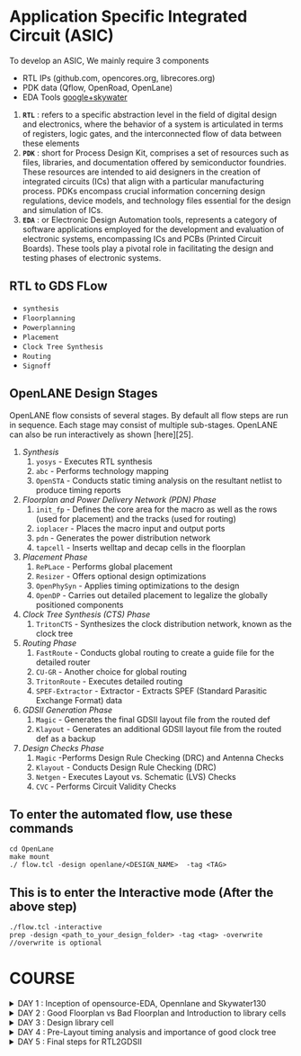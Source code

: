 # Application Specific Integrated Circuit (ASIC)

To develop an ASIC, We mainly require 3 components
- RTL IPs (github.com, opencores.org, librecores.org)
- PDK data (Qflow, OpenRoad, OpenLane)
- EDA Tools [google+skywater](github.com/google/skywater-pdk)

1. **```RTL```** : refers to a specific abstraction level in the field of digital design and electronics, where the behavior of a system is articulated in terms of registers, logic gates, and the interconnected flow of data between these elements
2. **```PDK```** :  short for Process Design Kit, comprises a set of resources such as files, libraries, and documentation offered by semiconductor foundries. These resources are intended to aid designers in the creation of integrated circuits (ICs) that align with a particular manufacturing process. PDKs encompass crucial information concerning design regulations, device models, and technology files essential for the design and simulation of ICs.
3. **```EDA```** : or Electronic Design Automation tools, represents a category of software applications employed for the development and evaluation of electronic systems, encompassing ICs and PCBs (Printed Circuit Boards). These tools play a pivotal role in facilitating the design and testing phases of electronic systems.

## RTL to GDS FLow 

- ```synthesis```
- ```Floorplanning```
- ```Powerplanning```
- ```Placement```
- ```Clock Tree Synthesis```
- ```Routing```
- ```Signoff```

## OpenLANE Design Stages

OpenLANE flow consists of several stages. By default all flow steps are run in sequence. Each stage may consist of multiple sub-stages. OpenLANE can also be run interactively as shown [here][25].

1. *Synthesis*
    1. `yosys` - Executes RTL synthesis
    2. `abc` - Performs technology mapping
    3. `OpenSTA` - Conducts static timing analysis on the resultant netlist to produce timing reports
2. *Floorplan and Power Delivery Network (PDN) Phase*
    1. `init_fp` - Defines the core area for the macro as well as the rows (used for placement) and the tracks (used for routing)
    2. `ioplacer` - Places the macro input and output ports
    3. `pdn` - Generates the power distribution network
    4. `tapcell` - Inserts welltap and decap cells in the floorplan
3. *Placement Phase*
    1. `RePLace` -  Performs global placement
    2. `Resizer` -  Offers optional design optimizations
    3. `OpenPhySyn` -  Applies timing optimizations to the design
    4. `OpenDP` - Carries out detailed placement to legalize the globally positioned components
4. *Clock Tree Synthesis (CTS) Phase*
    1. `TritonCTS` - Synthesizes the clock distribution network, known as the clock tree
5. *Routing Phase*
    1. `FastRoute` - Conducts global routing to create a guide file for the detailed router
    2. `CU-GR` - Another choice for global routing
    3. `TritonRoute` -  Executes detailed routing
    4. `SPEF-Extractor` - Extractor - Extracts SPEF (Standard Parasitic Exchange Format) data
6. *GDSII Generation Phase*
    1. `Magic` -  Generates the final GDSII layout file from the routed def
    2. `Klayout` -  Generates an additional GDSII layout file from the routed def as a backup
7. *Design Checks Phase*
    1. `Magic` -Performs Design Rule Checking (DRC) and Antenna Checks
    2. `Klayout` -  Conducts Design Rule Checking (DRC)
    3. `Netgen` - Executes Layout vs. Schematic (LVS) Checks
    4. `CVC` -  Performs Circuit Validity Checks

## To enter the automated flow, use these commands
```
cd OpenLane
make mount
./ flow.tcl -design openlane/<DESIGN_NAME>  -tag <TAG>
```

## This is to enter the Interactive mode (After the above step)
```
./flow.tcl -interactive 
prep -design <path_to_your_design_folder> -tag <tag> -overwrite //overwrite is optional
```

# COURSE


<details>
<summary>DAY 1 : Inception of opensource-EDA, Opennlane and Skywater130</summary>
<br>

## Skywater-130 PDK

![day1 1](https://github.com/Shashanksharma280201/PES_OpenLane_PD/assets/79470436/8eb5cd23-a9c2-4da4-84e6-8bea5e98fdf5)

The Skywater PDK files we are working with are described under $PDK_ROOT
1. Skywater-pdk – Contains all the foundry provided PDK related files
2. Open_pdks – Contains scripts that are used to bridge the gap between closed-source and open-source PDK to EDA tool compatibility
3. Sky130A – The open-source compatible PDK files

## Invoking OpenLane

![day1 2](https://github.com/Shashanksharma280201/PES_OpenLane_PD/assets/79470436/a4d1de38-cd1e-4a3d-97e8-c987e9721cf4)

flow.tcl is the file that contains the script to run the designs

## Importing package

Different software dependencies are needed to run OpenLANE. To import these into the OpenLANE tool we need to run: ```package require openlane 0.9```

![day1 12](https://github.com/Shashanksharma280201/PES_OpenLane_PD/assets/79470436/9587e861-10e5-4882-8ba4-709766f5df88)

## Designs presnt in openalne and Heirarchy in a Design

![day1 3](https://github.com/Shashanksharma280201/PES_OpenLane_PD/assets/79470436/63f73b81-d15a-45d1-9b5e-daea5b2ea342)

- ```Src folder``` - Contains verilog files and sdc constraint files
- ```Config.tcl files``` - Design specific configuration switches used by OpenLANE

## Config file example content

![day1 4](https://github.com/Shashanksharma280201/PES_OpenLane_PD/assets/79470436/1eafe914-cb4e-4d38-bf1f-e73f74a5512d)

## Prepare the design for the flow 

```prep -design <design_name> -tag <tag>```

![day1 11](https://github.com/Shashanksharma280201/PES_OpenLane_PD/assets/79470436/ad112456-9253-4d07-beab-a53cc192ac7c)

Once the design prep stage is done, it creates a runs directory where all the results will be stored

![day1 6](https://github.com/Shashanksharma280201/PES_OpenLane_PD/assets/79470436/60c60edd-60c1-4526-82b5-121b44fa3528)

## Synthesis

```run_synthesis```

![day1 7](https://github.com/Shashanksharma280201/PES_OpenLane_PD/assets/79470436/79fe040a-1436-4f1e-8c62-0a8fb052051a)

****The main task to do at the beginning stage is to find the flop ration ie., (No. of D flip flops / Total number of cells)****

![day1 8](https://github.com/Shashanksharma280201/PES_OpenLane_PD/assets/79470436/c976f9f8-6210-4521-b9cb-57104e7d7950)

![day1 9](https://github.com/Shashanksharma280201/PES_OpenLane_PD/assets/79470436/1add254f-c995-40ea-93ef-78c7b05c3bc1)

![day1 10](https://github.com/Shashanksharma280201/PES_OpenLane_PD/assets/79470436/a36cfb34-c430-45b0-8be8-a8bfeaa628d6)


</details>






<details>
<summary>DAY 2 : Good Floorplan vs Bad Floorplan and Introduction to library cells</summary>
<br>

## Chip Floorplanning Considerations

### 1. Define Width and height of core and die

- ```Die``` : Structure that consists of core which is a small semiconductor material on which the fundamental circuit is fabricated.
- ```core``` : Structire that contains primary logic and functional components.

Whenever we come across the concepts of core and die, ```Utilisation factor``` plays an important role.
UTILISATION FACTOR = Area Occupied by the Netlist / Area of the core (usually 50%-70%)
ASPECT RATIO = Height / Width (1 = square, others = rectangle)

### 2. Define Location of Pre-Placed cells

```pre-placed cells``` : memories, clock gating cells, comparator, mux etc

- The arrangement of these IPs on chip is called FLOORPLANNING
- These IPs have user defined locations and hence are placed in chip before automated placement and routing. Therefore called pre-placed cells.
- Automated PnR tool places the remaining logical cells in design onto chip.

### 3. De-coupling capacitors

_____Problem_____
We know that all the combinational blocks are connected to Vdd and Vss for their operation. But when there is a large circuit with many resistors, then The capacitors in the logic might not get fully charged as there occurs voltage deop due to wire metal and the resistors present along the path. So after voltage drop, if the voltage obtained by the logic is within noise margin, then it works well but what if it doesn't? 

_____Solution_____
We use De-Coupling capacitors (A huge capacitance with voltage equal to that of supply voltage) that is placed close to the combinational logic. When the switching activity takes place, it detatches the circuit from main supply and this capacitor acts as power supply.

The local communication has been successfully eshtablished with the solution mentioned above. The global communication is taken care by power planning.

### 4. Power Planning

- Power planning during the Floorplanning phase is essential to lower noise in digital circuits attributed to voltage droop and ground bounce. Coupling capacitance is formed between interconnect wires and the substrate which needs to be charged or discharged to represent either logic 1 or logic 0.
- When a transition occurs on a net, charge associated with coupling capacitors may be dumped to ground. If there are not enough ground taps charge will accumulate at the tap and the ground line will act like a large resistor, raising the ground voltage and lowering our noise margin. To bypass this problem a robust PDN with many power strap taps are needed to lower the resistance associated with the PDN.

### 5. Pin Placement

- ```Pin placement``` is an essential part of floorplanning to minimize buffering and improve power consumption and timing delays.
- We usually place input pins on the left and output pins on the right
- for primary inputs and outputs, pin size may be small and for clock, the pin size would be large because clock should drive many cells so we need to make sure that the resistance is less.
- larger the area, lesser the resistance.
- ```Placement blockage``` is done inorder to makesure that no logic is placed along the area where the pin placement is carried out.

## Floorplan

```run_floorplan```

Before running floorplan, lets look into the switches available for the floorplan stage

![day2 1](https://github.com/Shashanksharma280201/PES_OpenLane_PD/assets/79470436/ad099daf-509b-45f5-aa49-68085f8aa8f4)

Changes made in the config.tcl for floorplan purpose:

![day2 2](https://github.com/Shashanksharma280201/PES_OpenLane_PD/assets/79470436/b3c11bc8-46c7-42cc-86d6-84c4a5525d30)

Now in openlane, enter ```run_floorplan``` and the results will be updated at the runs folder

![day22](https://github.com/Shashanksharma280201/PES_OpenLane_PD/assets/79470436/bb3e8af1-baea-49f7-8e07-556d41a21dad)

(0 0) in DIE AREA Indicates top-left corner co-ordinates and (660.685 671.405) indicates bottom-right corner of the die in micro-meters

To view the layout of the floorplan, use the command ```magic -T /home/vsduser/Desktop/work/tools/openlane_working_dir/pdks/sky130A/libs.tech/magic/sky130A.tech lef read ../../tmp/merged.lef def read picorv32a.floorplan.def &```

- ```-T indicates``` techfile
- ```&``` is used to avoid the prompt that magic shows

![day2 3](https://github.com/Shashanksharma280201/PES_OpenLane_PD/assets/79470436/167d29ea-0b29-4149-a00f-a07f0eb44dc7)

## Library Binding and Placement

### 1. Bind the netlist with physical cells

- ```Library``` consists of cells, sizes of cells, various flavours and shapes of the cells, Timing, Power and delay information.
- Now, we have the floorplan, netlist and representation of components of netlist in library
- place all the components such that the timing is not disturbed and distribute them properly. 


### 2. Optimize Placement

- Some components may be located very far to their inputs which can disturb signal integrity (as wire length increases, RC value increases). Therefore we use repeaters(may be series of buffers) inorder to avoid signal loss but area loss comes into picture.
- Assuming that all the clock signals are working at ideal rate, we do the timing analysis if the current placement works good.

### 3. Placement

```run_placement```

![day2 4](https://github.com/Shashanksharma280201/PES_OpenLane_PD/assets/79470436/545ead72-6939-4762-ae1a-8992b7df5099)

## Cell Design Flow

Cell design is done in 3 parts:

1. **Inputs** - PDKs (Process design kits), DRC & LVS rules, SPICE models, library & user-defined specs.
2. **Design Steps** - Design steps of cell design involves Circuit Design, Layout Design, Characterization. The software GUNA used for characterization. The characterization can be classified as Timing characterization, Power characterization and Noise characterization.
3. **Outputs** - Outputs of the Design are CDL (Circuit Description Language), GDSII, LEF, extracted Spice netlist (.cir), timing, noise, power.libs, function.

### Standard cell Charachterization Flow

Standard Cell Libraries consist of cells with different functionality/drive strengths. These cells need to be characterized by liberty files to be used by synthesis tools to determine optimal circuit arrangement. The open-source software GUNA is used for characterization.
Characterization is a well-defined flow consisting of the following steps:

- Link Model File of CMOS containing property definitions
- Specify process corner(s) for the cell to be characterized
- Specify cell delay and slew thresholds percentages
- Specify timing and power tables
- Read the parasitic extracted netlist
- Apply input or stimulus
- Provide necessary simulation commands

### General Timing characterization parameters

#### Timing threshold definitions

- ```slew_low_rise_thr``` - 20% from bottom power supply when the signal is rising
- ```slew_high_rise_thr``` - 20% from top power supply when the signal is rising
- ```slew_low_fall_thr``` - 20% from bottom power supply when the signal is falling
- ```slew_high_fall_thr``` - 20% from top power supply when the signal is falling
- ```in_rise_thr``` - 50% point on the rising edge of input
- ```in_fall_thr``` - 50% point on the falling edge of input
- ```out_rise_thr``` - 50% point on the rising edge of ouput
- ```out_fall_thr``` - 50% point on the falling edge of ouput

These are the main parameters that we use to calculate factors such as propogation delay and transition time

- ```propogation delay ``` - time(out_*_thr) - time(in_*_thr)
- ```Transition time``` - time(slew_high_rise_thr) - time(slew_low_rise_thr)

</details>










<details>
<summary>DAY 3 :  Design library cell </summary>
<br>

## SPICE Deck creation for CMOS Inverter

SPICE deck contains the information of netlist such as:
- Connectivity Information
- Component values
- 'Nodes' identified
- 'Node' names
- 
### [CMOS_INVERTER.cir]()

```
*** MODEL DESCRIPTIONS ***
*** NETLIST DESCRIPTION ***
M1 out in vdd vdd pmos W=0.375u L=0.25u
M2 out in 0 0 nmos W=0.375u L=0.25u

cload out 0 10f

Vdd vdd 0 2.5
Vin in 0 2.5
*** SIMULATION Commands ***

.op
.dc Vin 0 2.5 0.05
*** include tsmc_025um_model.mod ***
.LIB "tsmc_025um_models.mod" CMOS_MODELS
.end
```

SPICE Simulation steps
```
cd <folder where the .cir file is present>
source CMOS_INVERTER.cir
run
setplot
dc1
display
plot out vs in
```

Observe the output. It should be symmetric ie., the threshold voltage should be at vdd/2 if it isnt, try to increase the PMOS width and run the simulation again. One of the important parameters tthat defines the **ROBUSTNESS** of the CMOS is ```Switching Threshold (Vm)``` @Vm : Vin = Vout

# CMOS Inverter Fabrication Process

The fabrication of a CMOS (Complementary Metal-Oxide-Semiconductor) inverter involves a complex 16-mask process. This document provides an overview of the key steps involved in the fabrication process.

## Step 1: Substrate Selection

- Start with a P-Type substrate with a resistivity ranging from 5 to 50 ohms.
- The substrate should have a doping level of approximately 10^15 cm^-3.
- Ensure that the substrate has a (100) orientation.
- Note: Substrate doping should be less than well doping used for NMOS and PMOS fabrication.

## Step 2: Active Region Creation

- Grow a layer of SiO2 (~40nm) on the P-Type substrate.-
- Deposit a layer of approximately 80nm of Si3N4 on top of the SiO2.
- Deposit a 1um layer of photoresist, which will be used to define regions.
- Perform photolithography to pattern the photoresist.
- Etch out the Si3N4 and SiO2 layers using an appropriate solvent.
- Utilize oxidation to grow field oxide, a process known as "LOCOS" (Local Oxidation of Silicon).
- Remove the Si3N4 layer using hot phosphoric acid.

## Step 3: N-Well and P-Well Formation

- Apply photoresist and a mask to cover the NMOS or PMOS region separately.
- Expose the substrate to UV light, wash it, remove the mask, and apply boron (p-type) using Ion Implantation at an energy of 200Kev for diffusion.
- Repeat the process for the other half using phosphorous at 400Kev since phosphorous is heavier.
- To increase well depth, subject the substrate to high-temperature furnace treatment.

## Step 4: Gate Formation

- Repeat Step 3 but at lower energy, using boron at 60Kev for p-type implant and arsenic for n-type implant.
- Regrow a high-quality oxide layer (~10nm thin) after etching the damaged SiO2.
- Apply N-type ion implants for low gate resistance.
- Mask a small width of N-Well and P-Well above SiO2 and perform photolithography to form the gate.

## Step 5: Lightly Doped Drain Formation (LDD Formation)

- Apply photoresist to cover the SiO2 corresponding to the N-Well, mask it, and introduce phosphorous to create an N-Implant on the P-Well (N-).
- Repeat the process for the other side using boron to form the (P-) implant.
- Protect the LDD with a 0.1um thick SiO2 layer and etch it using plasma anisotropic etching to create side wall spacers.

## Step 6: Source and Drain Formation

- Mask the N-Well structure and deposit arsenic at 75KeV to form an N+ implant on the P-Well.
- Use boron for P+ implant formation on the N-Well.
- Subject the substrate to high-temperature furnace treatment to achieve the desired thickness of N+, P+, N-, and P- implants.

## Step 7: Contacts and Interconnects

- Etch the thin SiO2 oxide in HF solution.
- Deposit Titanium onto the wafer surface using sputtering, covering the entire structure.
- Heat the wafer at 600-700 degrees in an ambient N2 environment for 60 seconds to create low-resistance TiSi2 where the gate of both MOS is present.
- Form TiN at other locations for local communication, and etch off TiN around the gate structures using RCA Cleaning.

## Step 8: Higher-Level Metal Formation

- Deposit a thick layer (1um) of SiO2 doped with P/B, known as phosphoborosilicate glass, on the resulting structure.
- Use Chemical Mechanical Polishing (CMP) to achieve a flat surface.
- Create contact pins and holes using Al, W, and TiN layer depositions.
- Deposit a layer of Si3N4 to act as a dielectric to protect the chip.

This comprehensive 16-mask process results in the successful fabrication of a CMOS inverter.

For more detailed instructions and specifications, refer to the accompanying documentation.


### 9. Final STructure

 ![image](https://github.com/yagnavivek/PES_OpenLane_PD/assets/93475824/0e355a75-55ff-4723-96ae-4abd5845697c)

## Inverter Layout using Magic

```
cd Desktop/work/tools/openlane_working_dir/openlane/vsdstdcelldesign
magic -T sky130A.tech sky130_inv.mag
```

![day3 1](https://github.com/Shashanksharma280201/PES_OpenLane_PD/assets/79470436/6f339dd1-3e58-438d-95cf-55179dfceccc)


## Exploring the Layout displayed by MAGIC

Select the specific layer/device by hovering over the object and pressing, s, iteratively, until you traverse the hierarchy to the specified object:

![day3 2](https://github.com/Shashanksharma280201/PES_OpenLane_PD/assets/79470436/f6cc8623-ae59-44ff-b081-d466e758235a)

- select a region from the layout, go to the console and type ```what``` to display the information of selected area
- To select a region, place ```cursor``` on that point and  press```s```. More the number of times you press ```s```, higher the abstraction selected.

![day3 3](https://github.com/Shashanksharma280201/PES_OpenLane_PD/assets/79470436/c35cf985-d19e-4cd0-b5d2-98b6bc441b14)

refer to [inverter](https://github.com/nickson-jose/vsdstdcelldesign) to create layout for CMOS Inverter

### DRC Check

To check for DRC Errors, select a region (left click for starting point, right click at end point) and see the DRC column at the top that shows how many DRC errors are present.The Details of DRC Errors will be printed on the console.

![day3 2(1)](https://github.com/Shashanksharma280201/PES_OpenLane_PD/assets/79470436/012b09cb-2ec0-4599-8e2a-25aae50ff984)

For more information on DRC errors plase refer to: [DRC_Erros](https://skywater-pdk--136.org.readthedocs.build/en/136/)
For more information on how to fix these DRC errors using Magic please refer to: [fix_DRC](http://opencircuitdesign.com/magic/)


## Extracting PEX to SPICE with MAGIC

Select Full inverter layout. Then

![day3 4](https://github.com/Shashanksharma280201/PES_OpenLane_PD/assets/79470436/cee17ded-023b-4f0e-aaa2-56888e04fdfa)

![day3 6](https://github.com/Shashanksharma280201/PES_OpenLane_PD/assets/79470436/ddbb4358-197f-4d37-b891-628d244ace03)

The above file has details of inverter netlist but the sources and their values are not specified. So we have to modify the file.

- Grid size from the layout is 0.01u
- specify the library for MOS
- create VDD, VSS, Input pulse Va
- specify the type of analysis to be done

### Grid Size

![day3 7](https://github.com/Shashanksharma280201/PES_OpenLane_PD/assets/79470436/6582716b-e0d4-418d-99df-b1dde40af3ce)

## Modified Spice netlist

![dd](https://github.com/Shashanksharma280201/PES_OpenLane_PD/assets/79470436/1cdae9c9-cfec-4b4a-a257-20aad102a294)

To run the spice netlist, run ```ngspice sky130_inv.spice``` and ```plot y vs time a```

![day3 8](https://github.com/Shashanksharma280201/PES_OpenLane_PD/assets/79470436/fc612751-df6f-4194-b18b-cb7c90e31286)

The results obtained from the graph are :
- Rise Transition : 0.0395ns
- Fall transition : 0.0282ns
- Cell Rise delay : 0.03598ns
- Cell fall delay : 0.0483ns

</details>







<details>
<summary>DAY 4 : Pre-Layout timing analysis and importance of good clock tree</summary>
<br>

## Extraction of LEF 

Place and routing (PnR) is performed using an abstract view of the GDS files generated by Magic. The abstract information will include metal and pin information. The PnR tool will use the abstract view information, formally defined as LEF information, to perform interconnect routing in conjunction to routing guides generated from the PnR flow.

- Technology LEF - Contains layer information, via information, and restricted DRC rules
- Cell LEF - Abstract information of standard cells

From PnR POV, We have to follow certain guidelines to get standard cell set
1. Input and output ports must lie on the intersection of vertical and horizontal tracks
2. Width of the standard cell should be odd multiples of the track pitch and height should be odd multiple of vertical track pitch


Track info can be found at :

``` ~/Desktop/work/tools/openlane_working_dir/pdks/sky130A/libs.tech/openlane/sky130fd_sc_hd/tracks.info```

![day4 1](https://github.com/Shashanksharma280201/PES_OpenLane_PD/assets/79470436/68379f83-205d-4b7c-863b-ad2830e3299b)

- 1st value indicates the offset and 2nd value indicates the pitch along provided direction

### Setting grid values using above file info

![image](https://github.com/Shashanksharma280201/PES_OpenLane_PD/assets/79470436/7ad47a01-0c73-4ad5-b735-827fa55057a5)

Layout before setting grid info vs after setting grid info

![image](https://github.com/Shashanksharma280201/PES_OpenLane_PD/assets/79470436/5a59eeb9-8053-48c9-8316-55bfe1655e62)
![image](https://github.com/Shashanksharma280201/PES_OpenLane_PD/assets/79470436/de619090-164f-4171-8890-565c424f9b71)
![image](https://github.com/Shashanksharma280201/PES_OpenLane_PD/assets/79470436/374897b8-9f17-44d4-bcec-8679cae412a7)

- From the above pic, its confirmed that the pins A and Y are at the intersection of X and Y tracks. So the first condition is met.
- The PR boundary is taking 3 grids on width and 9 grids on height which says that the 2nd condition is also met

## LEF Generation

Since the layout is perfect, we can generate the lef file

#### 1. save the modified layout (with new grid)
   - In console, type ```save sky130_vsdinv.mag```
   - This saves the modified layout in current working directory

#### 2. Open the file and extract LEF
   - Open using ``` magic -T sky130A.tch sky130_vsdinv.mag```
   - in the console opened, type ```lef write``` and a lef file will be generated

![image](https://github.com/Shashanksharma280201/PES_OpenLane_PD/assets/79470436/076337b8-cccb-451c-830a-58d6173c2539)

#### 3. Plug the generated lef file into PICORV32a

To do this, we need the lef file, library file that has cells
![image](https://github.com/Shashanksharma280201/PES_OpenLane_PD/assets/79470436/7b5d1322-26f8-4e8f-b477-c14c00a9e974)

Change config file so that these libraries and lef file is used

![image](https://github.com/Shashanksharma280201/PES_OpenLane_PD/assets/79470436/9d4f140c-fc8a-47d3-82fb-82fe4e082019)


#### 4. Make sure the lef file is added

add the below 2 lines in the initial stage of interactive flow and ```run_synthesis```  to see if our inverter has been used and find timing violations if any.

![image](https://github.com/Shashanksharma280201/PES_OpenLane_PD/assets/79470436/1b22f494-b45a-4a97-9825-c4939ffebe72)

![image](https://github.com/Shashanksharma280201/PES_OpenLane_PD/assets/79470436/1a2e9d87-8546-4311-bd39-20c288cf8c51)

The above figure shows that our vsdinv cell has been used in synthesis process

![image](https://github.com/Shashanksharma280201/PES_OpenLane_PD/assets/79470436/e328e642-efa3-450c-8841-49463457cbd3)

since there is slack, we have to reduce it

VLSI engineers use system specifications in the architecture design phase to determine the required operating frequency. Static timing analysis (STA) tools are crucial for assessing a circuit's timing performance, particularly setup timing before clock tree synthesis. STA identifies issues like worst negative slack (WNS) and total negative slack (TNS), which represent the most critical and overall path delays concerning setup timing constraints. To resolve slack violations, OpenSTA, integrated into the OpenLANE tool, is employed. To ensure tool correctness, two steps are essential:

- Create design configuration files (.conf) for tool settings
- Define design constraints using Synopsys design constraint (.sdc) files, following industry standards.

To improve the design we need to improve the slack and resynthesize 

1. Review our synthesis strategy in OpenLANE
    - Enalbed CELL_SIZING
    - Enabled SYNTH_STRATEGY with parameter as "DELAY 1"
    - The synthesis result is :
  
![image](https://github.com/Shashanksharma280201/PES_OpenLane_PD/assets/79470436/1777843a-5819-4519-9d75-0b524a5962a3)

    The slack has reduced a lot but still didnt meet the requirement. The sdc file used is [my_base.sdc](https://github.com/yagnavivek/PES_OpenLane_PD/blob/main/my_base.sdc) defined in ![image](https://github.com/Shashanksharma280201/PES_OpenLane_PD/assets/79470436/b1f0a7f9-5286-424d-b5d8-12d1d5944578)
 using the command ```sta pre_sta.conf```

![image](https://github.com/Shashanksharma280201/PES_OpenLane_PD/assets/79470436/abc84a21-bb24-4c7f-966c-a6407f5cebd5)

    The delay is high when the fanout is high. Therefore we can re-run synthesis by changing the value of ```SYNTH_MAX_FANOUT``` variable
    
2. Enable cell buffering 
3. Perform manual cell replacement on our WNS path with the OpenSTA tool

    - We can see which net is driving most outputs and replace the driver cell with larger form of its own kind

![image](https://github.com/Shashanksharma280201/PES_OpenLane_PD/assets/79470436/11d6e569-12d0-43b2-959c-0f29afaf9675)

4. Optimize the fanout value with OpenLANE tool

Since we have synthesised the core using our vsdinv cell too and as it got successfully synthesized, it should be visible in layout after ```run_placement``` stage which is followed after ```run_floorplan``` stage

![image](https://github.com/Shashanksharma280201/PES_OpenLane_PD/assets/79470436/a15da9cd-ab4c-4684-9525-770d1f9a66ab)

## Clock Tree Synthesis

- After all the above steps of fixing slack violations, as we have ```run_synthesis``` in openlane, it would have generated a mapped.v file in synthesis results but we have fixed all the violations using ```pre_sta.conf```. Therefore we write this netlist using ```write_verilog``` and replace the openlane generated mapped file ie., ```picorv32a.synthesis.v```

- now in the openlane flow, continue with ```run_flooorplan``` ```run_placement``` ```run_cts```

## Post CTS- STA Analysis

OpenLANE has the OpenROAD application integrated into its flow. The OpenROAD application has OpenSTA integrated into its flow. Therefore, we can perform STA analysis from within OpenLANE by invoking OpenROAD.

In OpenROAD, you perform timing analysis by generating a .db database file from the post-CTS LEF and DEF files.
- Invoke OpenRoad
- Read lef file from tmp folder of runs
- Read def file from results of cts
- write db file
- Read the generated db file
- Read the cts generated verilog file
- read min and max liberty file
- set the clocks
- generate the reports

![image](https://github.com/Shashanksharma280201/PES_OpenLane_PD/assets/79470436/f85796c2-8bcd-45e0-b282-12c822fec9a8)
![image](https://github.com/Shashanksharma280201/PES_OpenLane_PD/assets/79470436/255e0954-cac6-4a1a-a1cf-bb1f11870bf2)
![image](https://github.com/Shashanksharma280201/PES_OpenLane_PD/assets/79470436/396b017d-2f3c-4b18-8b6d-1e635a717d1f)

The results wont meet the timing because we are using min and max lib files and openroad doesnot support multi corner optimisation. Therefore we do it using only typical corner lib

![image](https://github.com/Shashanksharma280201/PES_OpenLane_PD/assets/79470436/db042727-e91c-40cd-8d0e-a564eb6ee502)

![image](https://github.com/Shashanksharma280201/PES_OpenLane_PD/assets/79470436/fb644353-726b-49f2-93a6-8eb8502a8c33)

We have to ensure that the skew is withing 10% of clock period ie., should be less than 1.6 in my case

![image](https://github.com/Shashanksharma280201/PES_OpenLane_PD/assets/79470436/749959ff-b4ec-4191-a9bc-c448ec6e745c)

</details>







<details>
<summary>DAY 5 : Final steps for RTL2GDSII</summary>
<br>

## Power Distribution Network

After generating our clock tree network and verifying post routing STA checks we are ready to generate the power distribution network ```gen_pdn``` in OpenLANE:

The PDN feature within OpenLANE will create:

- Power ring global to the entire core
- Power halo local to any preplaced cells
- Power straps to bring power into the center of the chip
- Power rails for the standard cells

![image](https://github.com/Shashanksharma280201/PES_OpenLane_PD/assets/79470436/f6c1cc9c-5fa9-4366-b61c-169010ceaf25)

Note: The pitch of the metal 1 power rails defines the height of the standard cells

## Global and Detailed Routing

OpenLANE uses TritonRoute as the routing engine ```run_routing``` for physical implementations of designs. Routing consists of two stages:

- Global Routing - Routing guides are generated for interconnects on our netlist defining what layers, and where on the chip each of the nets will be reputed
- Detailed Routing - Metal traces are iteratively laid across the routing guides to physically implement the routing guides

If DRC errors persist after routing the user has two options:

- Re-run routing with higher QoR settings
- Manually fix DRC errors specific in tritonRoute.drc file

## SPEF Extraction

After routing has been completed interconnect parasitics can be extracted to perform sign-off post-route STA analysis. The parasitics are extracted into a SPEF file. The SPEF extractor is not included within OpenLANE as of now.

```
cd ~/Desktop/work/tools/SPEFEXTRACTOR
python3 main.py <path to merged.lef in tmp> <path to def in routing>
```

The SPEF File will be generated in the location where def file is present
</details>
